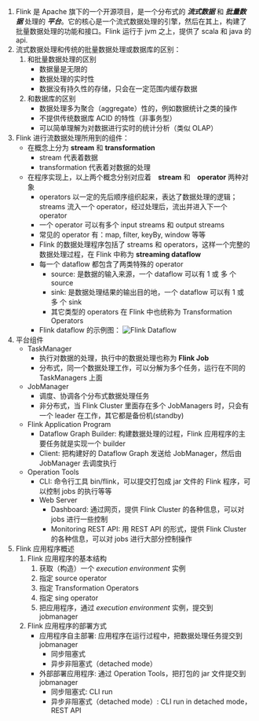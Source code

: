 1. Flink 是 Apache 旗下的一个开源项目，是一个分布式的 ***流式数据*** 和 ***批量数据*** 处理的 ***平台***。它的核心是一个流式数据处理的引擎，然后在其上，构建了批量数据处理的功能和接口。Flink 运行于 jvm 之上，提供了 scala 和 java 的 api.
2. 流式数据处理和传统的批量数据处理或数据库的区别：
    1. 和批量数据处理的区别
        * 数据量是无限的
        * 数据处理的实时性
        * 数据没有持久性的存储，只会在一定范围内缓存数据
    2. 和数据库的区别
        * 数据处理多为聚合（aggregate）性的，例如数据统计之类的操作
        * 不提供传统数据库 ACID 的特性（非事务型）
        * 可以简单理解为对数据进行实时的统计分析（类似 OLAP）
3. Flink 进行流数据处理所用到的组件：
    * 在概念上分为 **stream** 和  **transformation**
        * stream 代表着数据
        * transformation 代表着对数据的处理
    * 在程序实现上，以上两个概念分别对应着　**stream** 和　**operator** 两种对象
        * operators 以一定的先后顺序组织起来，表达了数据处理的逻辑； streams 流入一个 operator，经过处理后，流出并进入下一个 operator
        * 一个 operator 可以有多个 input streams 和 output streams
        * 常见的 operator 有：map, filter, keyBy, window 等等
        * Flink 的数据处理程序包括了 streams 和 operators，这样一个完整的数据处理过程，在 Flink 中称为 **streaming dataflow**
        * 每一个 dataflow 都包含了两类特殊的 operator
            - source: 是数据的输入来源，一个 dataflow 可以有 1 或 多 个 source
            - sink: 是数据处理结果的输出目的地，一个 dataflow 可以有 1 或 多 个 sink
            - 其它类型的 operators 在 Flink 中也统称为 Transformation Operators
        * Flink dataflow 的示例图： ![Flink Dataflow](https://ci.apache.org/projects/flink/flink-docs-release-1.3/fig/program_dataflow.svg)
4. 平台组件
    * TaskManager
        - 执行对数据的处理，执行中的数据处理也称为 **Flink Job**
        - 分布式，同一个数据处理工作，可以分解为多个任务，运行在不同的 TaskManagers 上面
    * JobManager
        - 调度、协调各个分布式数据处理任务
        - 非分布式，当 Flink Cluster 里面存在多个 JobManagers 时，只会有一个 leader 在工作，其它都是备份机(standby)
    * Flink Application Program
        - Dataflow Graph Builder: 构建数据处理的过程，Flink 应用程序的主要任务就是实现一个 builder
        - Client: 把构建好的 Dataflow Graph 发送给 JobManager，然后由 JobManager 去调度执行
    * Operation Tools
        - CLI: 命令行工具 bin/flink，可以提交打包成 jar 文件的 Flink 程序，可以控制 jobs 的执行等等
        - Web Server
            * Dashboard: 通过网页，提供 Flink Cluster 的各种信息，可以对 jobs 进行一些控制
            * Monitoring REST API: 用 REST API 的形式，提供 Flink Cluster 的各种信息，可以对 jobs 进行大部分控制操作
5. Flink 应用程序概述
    1. Flink 应用程序的基本结构
        1. 获取（构造）一个 *execution environment* 实例
        2. 指定 source operator
        3. 指定 Transformation Operators
        4. 指定 sing operator
        5. 把应用程序，通过 *execution environment* 实例，提交到 jobmanager
    2. Flink 应用程序的部署方式
        * 应用程序自主部署: 应用程序在运行过程中，把数据处理任务提交到 jobmanager
            * 同步阻塞式
            * 异步非阻塞式（detached mode）
        * 外部部署应用程序: 通过 Operation Tools，把打包的 jar 文件提交到 jobmanager
            * 同步阻塞式: CLI run
            * 异步非阻塞式（detached mode）: CLI run in detached mode，REST API
